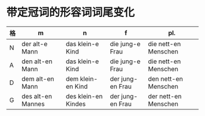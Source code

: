 # 带定冠词的形容词词尾变化

| 格  | m                 | n                   | f                | pl.                  |
| --- | ----------------- | ------------------- | ---------------- | -------------------- |
| N   | der alt-e Mann    | das klein-e Kind    | die jung-e Frau  | die nett-en Menschen |
| A   | den alt-en Mann   | das klein-e Kind    | die jung-e Frau  | die nett-en Menschen |
| D   | dem alt-en Mann   | dem klein-en Kind   | der jung-en Frau | den nett-en Menschen |
| G   | des alt-en Mannes | des klein-en Kindes | der jung-en Frau | der nett-en Menschen |
